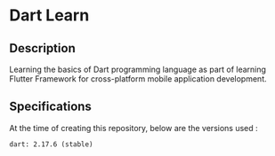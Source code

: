 # Dart Learn

## Description
Learning the basics of Dart programming language as part of learning Flutter Framework for cross-platform mobile application development.

## Specifications
At the time of creating this repository, below are the versions used :
```
dart: 2.17.6 (stable)
```
